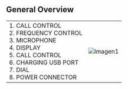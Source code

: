 ## General Overview

|  |  |
|:-------|:-------|
|1. CALL CONTROL  <br> 2. FREQUENCY CONTROL <br> 3. MICROPHONE <br> 4. DISPLAY <br> 5. CALL CONTROL <br> 6. CHARGING USB PORT <br> 7. DIAL <br> 8. POWER CONNECTOR <br> |![Imagen1](http://static.energysistem.com/images/manuals/42448/55154650cb18f.jpg)|

